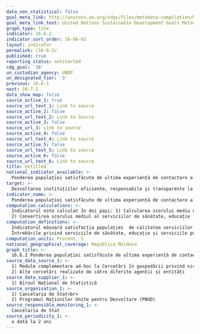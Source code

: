```yaml
---
data_non_statistical: false
goal_meta_link: http://unstats.un.org/sdgs/files/metadata-compilation/Metadata-Goal-16.pdf
goal_meta_link_text: United Nations Sustainable Development Goals Metadata (pdf 1361kB)
graph_type: line
indicator: 16.6.2
indicator_sort_order: 16-06-02
layout: indicator
permalink: /16-6-2/
published: true
reporting_status: notstarted
sdg_goal: '16'
un_custodian_agency: UNDP
un_designated_tier: '3'
previous: 16-6-1
next: 16-7-1
data_show_map: false
source_active_1: true
source_url_text_1: Link to source
source_active_2: false
source_url_text_2: Link to Source
source_active_3: false
source_url_3: Link to source
source_active_4: false
source_url_text_4: Link to source
source_active_5: false
source_url_text_5: Link to source
source_active_6: false
source_url_text_6: Link to source
title: Untitled
national_indicator_available: >-
  Ponderea populației satisfăcute de ultima experiență de contactare a serviciilor publice
target: >-
  Dezvoltarea instituțiilor eficiente, responsabile și transparente la toate nivelurile
indicator_name: >-
  Ponderea populației satisfăcute de ultima experiență de contactare a serviciilor publice
computation_calculations: >-
  Indicatorul este calculat în doi pași: 1) Calcularea scorului mediu de satisfacție pentru serviciile de sănătate, educație și serviciile publice conform a cinci „criterii”, sau standarde, care sunt specificate mai jos în cadrul definiției acestui indicator;<br> 
  2) Convertirea scorului mediul al serviciilor de sănătate, educație  și serviciilor publice în procente
computation_definitions: >-
  Indicatorul măsoară satisfacția populației  de calitatea serviciilor publice, bazată pe ultima experiență de accesare a acestora (ultimele 12 luni), în următoarele trei domenii: a) sănătate; b) educație și c) servicii publice, denumite conform metadatelor globale ca „servicii administrative”. Indicatorul este  bazat pe cercetare, care reflectă percepțiile generale ale cetățenilor în vârstă de 18 ani + bazate pe experiențe cu privire la măsura disponibilității și a calității serviciilor care au fost efectiv acordate participanților la cercetare. Respondenții sunt rugați să relateze asupra ultimei experiențe cu fiecare serviciu și dea o apreciere pe marginea celor cinci „criterii”, sau standarde pentru un serviciul anumit: (1) accesul, (2) accesibilitatea, (3) calitatea facilităților, (4) tratamentul egal, (5) atitudinea personalului medical (amabilitate și tratare), calitatea predării personalului didactic, promptitudinea acordării serviciilor publice.  Ultimă întrebare fiind adresată respondenților despre gradul lor general de satisfacție pentru fiecare dintre servicii.<br> 
  Întrebările privind serviciile de sănătate, educație și serviciile publice pot fi introduse în cercetările existente, folosind elementele suplimentare din aceste cercetări demografice pentru dezagregarea în ulterioară a rezultatelor. Această metodă de „complementare modulară” permite, de asemenea, încrucișarea nivelurilor de satisfacție cu alte variabile socio-economice aflate în cercetarea mai largă, cum ar fi starea de sănătate a respondentului. Aceasta permite o analiză mai cuprinzătoare a disparităților în furnizarea serviciilor și ajută la identificarea factorilor specifici care influențează nivelul de satisfacție.
computation_units: Procent, %
national_geographical_coverage: Republica Moldova
graph_title: >-
  16.6.2 Ponderea populației satisfăcute de ultima experiență de contactare a serviciilor publice
source_data_source_1: >-
  1) Module complementare ad-hoc la Cercetări în gospodării privind nivelul de trai (de tipul CBGC)<br> 
  2) Alte cercetări realizate de către diferite agenții și entități
source_data_supplier_1: >-
  1) Biroul Național de Statistică
source_organisation_1: >-
  1) Cancelaria de Stat<br> 
  2) Programul Națiunilor Unite pentru Dezvoltare (PNUD)
source_responsible_monitoring_1: >-
  Cancelaria de Stat
source_periodicity_1: >-
  o dată la 2 ani
---
```

